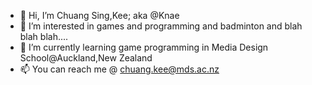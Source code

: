 - 👋 Hi, I’m Chuang Sing,Kee; aka @Knae
- 👀 I’m interested in games and programming and badminton and blah blah blah....
- 🌱 I’m currently learning game programming in Media Design School@Auckland,New Zealand
- 📫 You can reach me @ chuang.kee@mds.ac.nz

<!---
Knae/Knae is a ✨ special ✨ repository because its `README.md` (this file) appears on your GitHub profile.
You can click the Preview link to take a look at your changes.
--->

